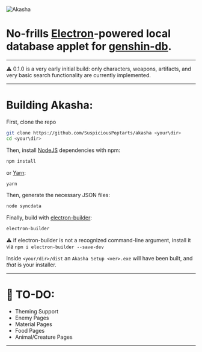 ![Akasha](https://i.imgur.com/Wrf8TXo.png)

No-frills [Electron](https://github.com/electron/electron)-powered local database applet for [genshin-db](https://github.com/search?q=genshin-db).
======
___

⚠️ 0.1.0 is a very early initial build: only characters, weapons, artifacts, and very basic search functionality are currently implemented.
___

# Building Akasha:

First, clone the repo
```bash
git clone https://github.com/SuspiciousPoptarts/akasha <your\dir>
cd <your\dir>
```
Then, install [NodeJS](https://nodejs.org/en/) dependencies with npm:
```bash
npm install
```
or [Yarn](https://yarnpkg.com/):
```bash
yarn
```

Then, generate the necessary JSON files:
```bash
node syncdata
```

Finally, build with [electron-builder](https://github.com/electron-userland/electron-builder):
```bash
electron-builder
```
⚠️ if electron-builder is not a recognized command-line argument, install it via `npm i electron-builder --save-dev`

Inside `<your/dir>/dist` an `Akasha Setup <ver>.exe` will have been built, and *that* is your installer.


___

# 📝 TO-DO:
* Theming Support
* Enemy Pages
* Material Pages
* Food Pages
* Animal/Creature Pages
___
